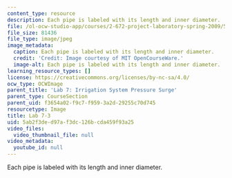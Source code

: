 ```yaml
---
content_type: resource
description: Each pipe is labeled with its length and inner diameter.
file: /ol-ocw-studio-app/courses/2-672-project-laboratory-spring-2009/5ab2f3ded97af3dc126bcda459f93a25_lab7-3.jpg
file_size: 81436
file_type: image/jpeg
image_metadata:
  caption: Each pipe is labeled with its length and inner diameter.
  credit: 'Credit: Image courtesy of MIT OpenCourseWare.'
  image-alt: Each pipe is labeled with its length and inner diameter.
learning_resource_types: []
license: https://creativecommons.org/licenses/by-nc-sa/4.0/
ocw_type: OCWImage
parent_title: 'Lab 7: Irrigation System Pressure Surge'
parent_type: CourseSection
parent_uid: f3654a02-f9c7-f959-3a2d-29255c70d745
resourcetype: Image
title: Lab 7-3
uid: 5ab2f3de-d97a-f3dc-126b-cda459f93a25
video_files:
  video_thumbnail_file: null
video_metadata:
  youtube_id: null
---
```

Each pipe is labeled with its length and inner diameter.